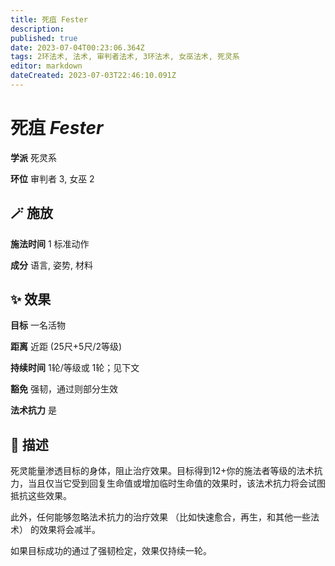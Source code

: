 ```yaml
---
title: 死疽 Fester
description: 
published: true
date: 2023-07-04T00:23:06.364Z
tags: 2环法术, 法术, 审判者法术, 3环法术, 女巫法术, 死灵系
editor: markdown
dateCreated: 2023-07-03T22:46:10.091Z
---
```


# **死疽** *Fester*

**学派** 死灵系 

**环位** 审判者 3, 女巫 2

## 🪄 施放

**施法时间** 1 标准动作

**成分** 语言, 姿势, 材料

## ✨ 效果 

**目标** 一名活物 

**距离** 近距 (25尺+5尺/2等级)  

**持续时间** 1轮/等级或 1轮；见下文 

**豁免** 强韧，通过则部分生效

**法术抗力** 是

## 📖 描述

死灵能量渗透目标的身体，阻止治疗效果。目标得到12+你的施法者等级的法术抗力，当且仅当它受到回复生命值或增加临时生命值的效果时，该法术抗力将会试图抵抗这些效果。

此外，任何能够忽略法术抗力的治疗效果 （比如快速愈合，再生，和其他一些法术） 的效果将会减半。

如果目标成功的通过了强韧检定，效果仅持续一轮。
    